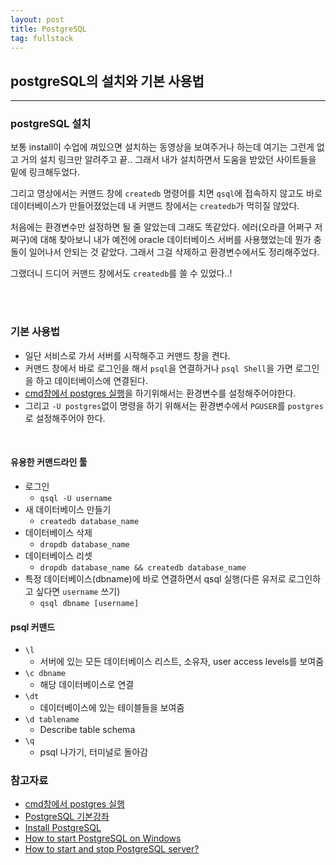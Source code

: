 ```yaml
---
layout: post
title: PostgreSQL
tag: fullstack
---
```

## postgreSQL의 설치와 기본 사용법
---
### postgreSQL 설치

보통 install이 수업에 껴있으면 설치하는 동영상을 보여주거나 하는데 여기는 그런게 없고 거의 설치 링크만 알려주고 끝..
그래서 내가 설치하면서 도움을 받았던 사이트들을 밑에 링크해두었다. 

그리고 영상에서는 커맨드 창에 `createdb` 명령어를 치면 `qsql`에 접속하지 않고도 바로 데이터베이스가 만들어졌었는데 내 커맨드 창에서는 `createdb`가 먹히질 않았다. 

처음에는 환경변수만 설정하면 될 줄 알았는데 그래도 똑같았다. 에러(오라클 어쩌구 저쩌구)에 대해 찾아보니 내가 예전에 oracle 데이터베이스 서버를 사용했었는데 뭔가 충돌이 일어나서 안되는 것 같았다. 그래서 그걸 삭제하고 환경변수에서도 정리해주었다. 


그랬더니 드디어 커맨드 창에서도 `createdb`를 쓸 수 있었다..!

<br><br>

### 기본 사용법

- 일단 서비스로 가서 서버를 시작해주고 커맨드 창을 켠다.
- 커맨드 창에서 바로 로그인을 해서 `psql`을 연결하거나 `psql Shell`을 가면 로그인을 하고 데이터베이스에 연결된다.
- [cmd창에서 postgres 실행](https://blog.naver.com/ilsan_ilsan/221493158294)을 하기위해서는 환경변수를 설정해주어야한다.
- 그리고 `-U postgres`없이 명령을 하기 위해서는 환경변수에서  `PGUSER`를 `postgres`로 설정해주어야 한다.

<br>

#### 유용한 커맨드라인 툴
- 로그인
  - `qsql -U username`
- 새 데이터베이스 만들기
  - `createdb database_name`
- 데이터베이스 삭제
  - `dropdb database_name`
- 데이터베이스 리셋
  - `dropdb database_name && createdb database_name`
- 특정 데이터베이스(dbname)에 바로 연결하면서 qsql 실행(다른 유저로 로그인하고 싶다면 `username` 쓰기)
  - `qsql dbname [username]`
  
#### psql 커맨드
- `\l`
  - 서버에 있는 모든 데이터베이스 리스트, 소유자, user access levels를 보여줌
- `\c dbname`
  - 해당 데이터베이스로 연결
- `\dt`
  - 데이터베이스에 있는 테이블들을 보여줌
- `\d tablename`
  - Describe table schema
- `\q`
  - psql 나가기, 터미널로 돌아감
  


### 참고자료
- [cmd창에서 postgres 실행](https://blog.naver.com/ilsan_ilsan/221493158294)<br>
- [PostgreSQL 기본강좌](http://www.gurubee.net/postgresql/basic)<br>
- [Install PostgreSQL](http://www.postgresqltutorial.com/install-postgresql/)<br>
- [How to start PostgreSQL on Windows](https://stackoverflow.com/questions/36629963/how-to-start-postgresql-on-windows)
- [How to start and stop PostgreSQL server?](https://tableplus.com/blog/2018/10/how-to-start-stop-restart-postgresql-server.html)
